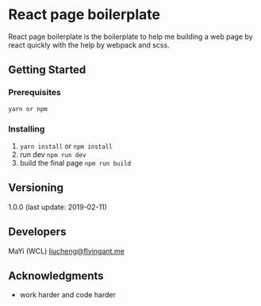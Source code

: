 # React page boilerplate

React page boilerplate is the boilerplate to help me building a web page by react quickly with the help by webpack and scss.

## Getting Started


### Prerequisites

```
yarn or npm
```

### Installing

1. `yarn install` or `npm install`
2. run dev `npm run dev`
3. build the final page `npm run build`

## Versioning

1.0.0 (last update: 2019-02-11)

## Developers

MaYi (WCL) <liucheng@flyingant.me>

## Acknowledgments

* work harder and code harder
